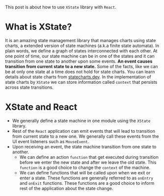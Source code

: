 This post is about how to use `XState` library with `React`.

# What is XState?

It is an amazing state management library that manages charts using state charts, a extended version of state machines (a.k.a finite state automata). In plain words, we define a graph of states interconnected with each other. At one point of time, our state machine can be in one of the states and it can transition from one state to another upon some events. <b>An event causes transition from current state to a new state.</b> Some of the facts, like we can be at only one state at a time does not hold for state charts. You can learn details about state charts from [statecharts.dev](https://statecharts.dev). In the implementation of state charts by `XState` we can store information called `context` that persists across state transitions.

# XState and React

-   We generally define a state machine in one module using the `XState` library.
-   Rest of the `React` application can emit events that will lead to transition from current state to a new one. We generally call these events from the UI event listeners such as `MouseEvent`.
-   Upon receiving an event, the state machine transition from one state to another.
    -   We can define an action `function` that get executed during transition before we enter the new state and after we leave the old state. This `function` is a good choice to change the `context` of the machine.
    -   We can define functions that will be called upon when we exit or enter a state. These functions are generally referred to as `onEntry` and `onExit` functions. These functions are a good choice to inform rest of the application about the state change.
